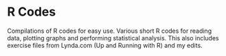 # R Codes
Compilations of R codes for easy use.
Various short R codes for reading data, plotting graphs and performing statistical analysis.
This also includes exercise files from Lynda.com (Up and Running with R) and my edits.
